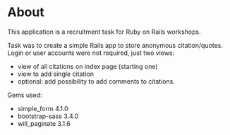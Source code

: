 # About

This application is a recruitment task for Ruby on Rails workshops.

Task was to create a simple Rails app to store anonymous citation/quotes. Login or user accounts were not required, just two views:
- view of all citations on index page (starting one)
- view to add single citation
- optional: add possibility to add comments to citations.

Gems used:
- simple_form 4.1.0
- bootstrap-sass 3.4.0
- will_paginate 3.1.6 
